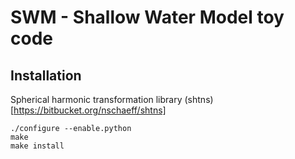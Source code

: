 # SWM - Shallow Water Model toy code




## Installation

Spherical harmonic transformation library (shtns)[https://bitbucket.org/nschaeff/shtns]

```
./configure --enable.python
make
make install
```



